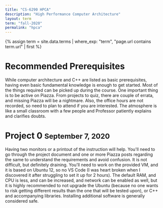 ```yaml
---
title: "CS-6290 HPCA"
description: "High Performance Computer Architecture"
layout: term
term: "fall-2020"
permalink: "hpca"
---
```


{% assign term = site.data.terms | where_exp: "term", "page.url contains term.url" | first %}

# Recommended Prerequisites
While computer architecture and C++ are listed as basic prerequisites, having even basic fundamental knowledge is enough to get started. Most of the things required can be picked up during the course. One important thing is to be active on Piazza. From projects to quiz, there are couple of errata, and missing Piazza will be a nightmare. Also, the office hours are not recorded, so need to plan to attend if you are interested. The atmosphere is like a small classroom with a few people and Professor patiently explains and clarifies doubts.

# Project 0 <small>September 7, 2020</small>
Having two monitors or a printout of the instruction will help. You'll need to go through the project document and one or more Piazza posts regarding the same to understand the requirements and avoid confusion. It is not difficult, but definitely draining. You'll need to work on the provided VM, and it is based on Ubuntu 12, so no VS Code (I was heart broken when I discovered it after struggling to set it up for 2 hours). The default RAM, and CPU is less, and can be increased, and network can be enabled as well, but it is highly recommended to not upgrade the Ubuntu (because no one wants to risk getting different results than the one that will be tested upon), or C++ and accompanying libraries. Installing additional software is generally considered safe.